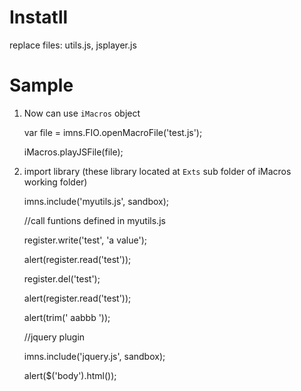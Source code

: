 Instatll
================
replace files: utils.js, jsplayer.js

Sample
================

1. Now can use `iMacros` object

    var file = imns.FIO.openMacroFile('test.js');

    iMacros.playJSFile(file);


2. import library (these library located at `Exts` sub folder of iMacros working folder)

    imns.include('myutils.js', sandbox);

    //call funtions defined in myutils.js

    register.write('test', 'a value');

    alert(register.read('test'));

    register.del('test');

    alert(register.read('test'));

    alert(trim(' aabbb '));

    //jquery plugin

    imns.include('jquery.js', sandbox);

    alert($('body').html());
